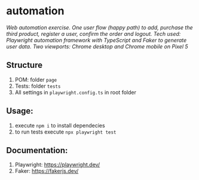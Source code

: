 # automation

*Web automation exercise.*
*One user flow (happy path) to add, purchase the third product, register a user, confirm the order and logout.*
*Tech used: Playwright automation framework with TypeScript and Faker to generate user data.*
*Two viewports: Chrome desktop and Chrome mobile on Pixel 5*

## Structure

1. POM: folder `page`
2. Tests: folder `tests`
3. All settings in `playwright.config.ts` in root folder

## Usage:
1. execute `npm i` to install dependecies 
2. to run tests execute `npx playwright test` 

## Documentation:
1. Playwright: https://playwright.dev/
2. Faker: https://fakerjs.dev/
